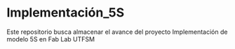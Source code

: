 # Implementación_5S
Este repositorio busca almacenar el avance del proyecto Implementación de modelo 5S en Fab Lab UTFSM    
